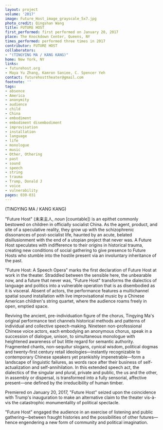 ```yaml
---
layout: project
volume: '2017'
image: Future_Host_image_grayscale_5x7.jpg
photo_credit: Qingshan Wang
title: FUTURE HOST
first_performed: first performed on January 20, 2017
place: The Knockdown Center, Queens, NY
times_performed: performed three times in 2017
contributor: FUTURE HOST
collaborators:
- "(TINGYING MA / KANG KANG)"
home: New York, NY
links:
- futurehost.org
- Maya Yu Zhang, Kamron Saniee, C. Spencer Yeh
contact: futurehosttheater@gmail.com
footnote: ''
tags:
- absence
- America
- anonymity
- audience
- child
- China
- embodiment
- embodiment disembodiment
- improvisation
- installation
- language
- life
- monologue
- music
- Other, Othering
- past
- sound
- speech
- string
- trauma
- Trump, Donald J
- voice
- vulnerability
pages: 030-031
---
```


 (TINGYING MA / KANG KANG)

"Future Host" (未来主人, _noun_ [countable]) is an epithet commonly bestowed on children in officially socialist China. As the agent, product, and site of a speculative reality, they grow up with the schizophrenic dissonances of post-socialist life, haunted by an acute, belated disillusionment with the end of a utopian project that never was. A Future Host speculates with indifference to their origins in historical trauma, creating new conditions of social gathering to give presence to Future Hosts who stumble into the hostile present via an involuntary inheritance of the past.

"Future Host: A Speech Opera" marks the first declaration of Future Host at work in the theater. Straddled between the sensible here, the unbearable now, and a future that never was, "Future Host" transforms the dialectics of language and politics into a vulnerable operation that is as disembodied as it is visceral. Absent of actors, the performance features a multichannel spatial sound installation with live improvisational music by a Chinese American children's string quartet, where the audience roams freely in open, emptied space.

Reviving the ancient, pre-individuation figure of the chorus, Tingying Ma's original performance text channels historical methods and patterns of individual and collective speech-making. Nineteen non-professional Chinese voice actors, each embodying an anonymous chorus, speak in a succession of dialogue, unison, to simultaneous monologue with heightened awareness of but little regard for semantic authority. Fragmented chants, non-sequitur slogans, cynical wisdom, political dogmas and twenty-first century retail ideologies—instantly recognizable to contemporary Chinese speakers yet prankishly impenetrable—form a landscape of linguistic failures, as words race after their business of self-actualization and self-annihilation. In this extended speech act, the dialectics of the singular and plural, private and public, the us and the other, in assembly or dispersal, is transformed into a fully sensorial, affective present—one defined by the irreducibility of human timber.

Premiered on January 20, 2017, "Future Host" seized upon the coincidence with Trump's inauguration to make an alternative claim to the theater vis-&agrave;-vis the catastrophic monumentality of political spectacle.

"Future Host" engaged the audience in an exercise of listening and public gathering—between fraught histories and the possibilities of other futures—hence engendering a new form of community and political imagination.
